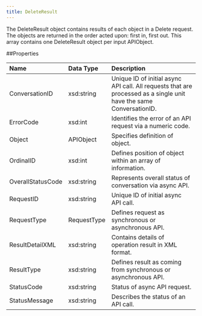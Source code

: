 ```yaml
---
title: DeleteResult
---
```

The DeleteResult object contains results of each object in a Delete request. The objects are returned in the order acted upon: first in, first out. This array contains one DeleteResult object per input APIObject.

##Properties
<table class="table table-hover"> <thead align="left"><tr><th>Name</th><th>Data Type</th><th>Description</th></tr></thead> <tbody><tr><td>ConversationID</td><td>xsd:string</td><td>Unique ID of initial async API call. All requests that are processed as a single unit have the same ConversationID.</td></tr><tr><td>ErrorCode</td><td>xsd:int</td><td>Identifies the error of an API request via a numeric code.</td></tr><tr><td>Object</td><td>APIObject</td><td>Specifies definition of object.</td></tr><tr><td>OrdinalID</td><td>xsd:int</td><td>Defines position of object within an array of information.</td></tr><tr><td>OverallStatusCode</td><td>xsd:string</td><td>Represents overall status of conversation via async API.</td></tr><tr><td>RequestID</td><td>xsd:string</td><td>Unique ID of initial async API call.</td></tr><tr><td>RequestType</td><td>RequestType</td><td>Defines request as synchronous or asynchronous API.</td></tr><tr><td>ResultDetailXML</td><td>xsd:string</td><td>Contains details of operation result in XML format.</td></tr><tr><td>ResultType</td><td>xsd:string</td><td>Defines result as coming from synchronous or asynchronous API.</td></tr><tr><td>StatusCode</td><td>xsd:string</td><td>Status of async API request.</td></tr><tr><td>StatusMessage</td><td>xsd:string</td><td>Describes the status of an API call.</td></tr></tbody></table>
